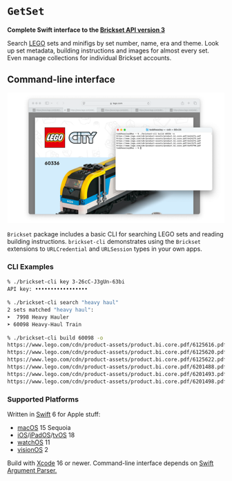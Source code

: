 # `GetSet`

__Complete Swift interface to the [Brickset API version 3](https://brickset.com/article/52664/api-version-3-documentation)__

Search [LEGO](https://www.lego.com) sets and minifigs by set number, name, era and theme. Look up set metadata, building instructions and images for almost every set. Even manage collections for individual Brickset accounts.

## Command-line interface

![](docs/brickset-cli.png)

`Brickset` package includes a basic CLI for searching LEGO sets and reading building instructions. `brickset-cli` demonstrates using the `Brickset` extensions to `URLCredential` and `URLSession` types in your own apps.

### CLI Examples

```zsh
% ./brickset-cli key 3-26cC-J3gUn-63bi
API key: •••••••••••••••••
```

```zsh
% ./brickset-cli search "heavy haul"  
2 sets matched "heavy haul":
➤  7998 Heavy Hauler
➤ 60098 Heavy-Haul Train
```

```zsh
% ./brickset-cli build 60098 -o       
https://www.lego.com/cdn/product-assets/product.bi.core.pdf/6125616.pdf
https://www.lego.com/cdn/product-assets/product.bi.core.pdf/6125620.pdf
https://www.lego.com/cdn/product-assets/product.bi.core.pdf/6125622.pdf
https://www.lego.com/cdn/product-assets/product.bi.core.pdf/6201488.pdf
https://www.lego.com/cdn/product-assets/product.bi.core.pdf/6201493.pdf
https://www.lego.com/cdn/product-assets/product.bi.core.pdf/6201498.pdf
```







### Supported Platforms

Written in [Swift](https://developer.apple.com/swift) 6 for Apple stuff:

* [macOS](https://developer.apple.com/macos) 15 Sequoia
* [iOS](https://developer.apple.com/ios)/[iPadOS](https://developer.apple.com/ipad)/[tvOS](https://developer.apple.com/tvos) 18
* [watchOS](https://developer.apple.com/watchos) 11
* [visionOS](https://developer.apple.com/visionos) 2

Build with [Xcode](https://developer.apple.com/xcode) 16 or newer. Command-line interface depends on [Swift Argument Parser.](https://github.com/apple/swift-argument-parser)
